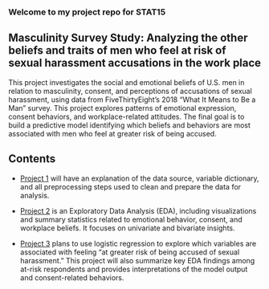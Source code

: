 
### Welcome to my project repo for STAT15

## Masculinity Survey Study: Analyzing the other beliefs and traits of men who feel at risk of sexual harassment accusations in the work place

This project investigates the social and emotional beliefs of U.S. men
in relation to masculinity, consent, and perceptions of accusations of sexual harassment, using data from FiveThirtyEight’s 2018
“What It Means to Be a Man” survey. This project explores patterns of
emotional expression, consent behaviors, and workplace-related
attitudes. The final goal is to build a predictive model identifying
which beliefs and behaviors are most associated with men who feel at
greater risk of being accused.

## Contents

-   [Project 1](Project1) will have an explanation of the data source,
    variable dictionary, and all preprocessing steps used to clean and
    prepare the data for analysis.

-   [Project 2](Project2) is an Exploratory Data Analysis (EDA), including
    visualizations and summary statistics related to emotional behavior,
    consent, and workplace beliefs. It focuses on univariate and
    bivariate insights.

-   [Project 3](Project3) plans to use logistic regression to explore which variables are associated with feeling “at greater
    risk of being accused of sexual harassment.” This project will also summarize key
    EDA findings among at-risk respondents and provides interpretations of the model output and consent-related behaviors.
